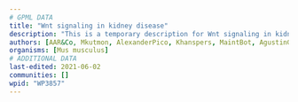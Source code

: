 ```yaml
---
# GPML DATA
title: "Wnt signaling in kidney disease"
description: "This is a temporary description for Wnt signaling in kidney disease"
authors: [AAR&Co, Mkutmon, AlexanderPico, Khanspers, MaintBot, AgustinGV, Eweitz]
organisms: [Mus musculus]
# ADDITIONAL DATA
last-edited: 2021-06-02
communities: []
wpid: "WP3857"
---
```

